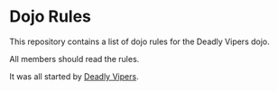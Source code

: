 Dojo Rules
==========

This repository contains a list of dojo rules for the Deadly Vipers dojo.

All members should read the rules.

It was all started by [Deadly Vipers](https://github.com/deadlyvipers).

